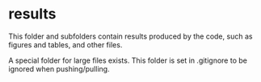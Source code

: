 # results

This folder and subfolders contain results produced by the code, such as figures and tables, and other files.

A special folder for large files exists. This folder is set in .gitignore to be ignored when pushing/pulling. 